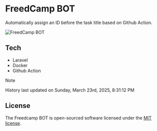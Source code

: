 # FreedCamp BOT

Automatically assign an ID before the task title based on Github Action.

![FreedCamp BOT](https://repository-images.githubusercontent.com/737932867/7d34798b-2680-471c-b089-a78a718d3d6a)

## Tech

- Laravel
- Docker
- Github Action

> [!NOTE]  
> History last updated on Sunday, March 23rd, 2025, 8:31:12 PM

## License

The Freedcamp BOT is open-sourced software licensed under the [MIT license](https://opensource.org/licenses/MIT).
